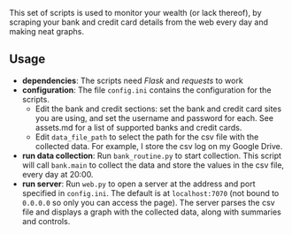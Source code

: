 This set of scripts is used to monitor your wealth (or lack thereof), by scraping your bank and credit card details
from the web every day and making neat graphs.

Usage
-----
* **dependencies**: The scripts need *Flask* and *requests* to work
* **configuration**: The file `config.ini` contains the configuration for the scripts.
  * Edit the bank and credit sections: set the bank and credit card sites you are using, and set the username and
  password for each. See assets.md for a list of supported banks and credit cards.
  * Edit `data_file_path` to select the path for the csv file with the collected data.
 For example, I store the csv log on my Google Drive.
* **run data collection**: Run `bank_routine.py` to start collection.
This script will call `bank.main` to collect the data and store the values in the csv file, every day at 20:00.
* **run server**: Run `web.py` to open a server at the address and port specified in `config.ini`.
The default is at `localhost:7070` (not bound to `0.0.0.0` so only you can access the page).
The server parses the csv file and displays a graph with the collected data, along with summaries and controls.
